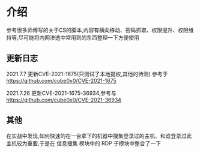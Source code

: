 # 介绍
参考很多师傅写的关于CS的脚本,内容有横向移动、密码抓取、权限提升、权限维持等,尽可能将内网渗透中常用到的东西整理一下方便使用

## 更新日志

2021.7.7 更新CVE-2021-1675(只测试了本地提权,其他的待测) 参考于 https://github.com/cube0x0/CVE-2021-1675

2021.7.26 更新CVE-2021-1675-36934,参考与 https://github.com/cube0x0/CVE-2021-36934

## 其他

在实战中发现,如何快速的在一台拿下的机器中搜集登录过的主机、和谁登录过此主机较为重要,于是在 信息搜集 模块中的 RDP 子模块中整合了一下
